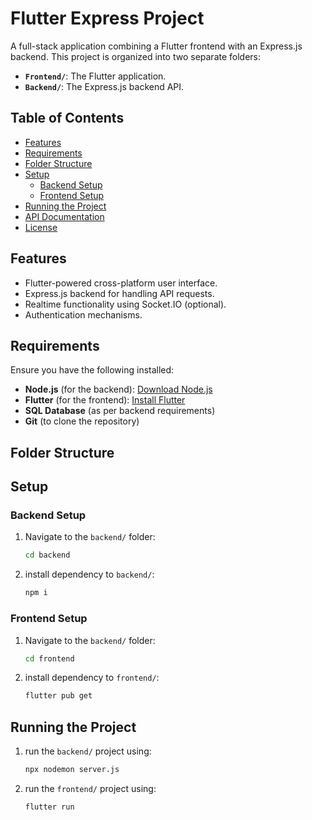 # Flutter Express Project

A full-stack application combining a Flutter frontend with an Express.js backend. This project is organized into two separate folders:

- **`Frontend/`**: The Flutter application.
- **`Backend/`**: The Express.js backend API.

## Table of Contents

- [Features](#features)
- [Requirements](#requirements)
- [Folder Structure](#folder-structure)
- [Setup](#setup)
  - [Backend Setup](#backend-setup)
  - [Frontend Setup](#frontend-setup)
- [Running the Project](#running-the-project)
- [API Documentation](#api-documentation)
- [License](#license)

## Features

- Flutter-powered cross-platform user interface.
- Express.js backend for handling API requests.
- Realtime functionality using Socket.IO (optional).
- Authentication mechanisms.

## Requirements

Ensure you have the following installed:

- **Node.js** (for the backend): [Download Node.js](https://nodejs.org/)
- **Flutter** (for the frontend): [Install Flutter](https://flutter.dev/docs/get-started/install)
- **SQL Database** (as per backend requirements)
- **Git** (to clone the repository)

## Folder Structure


## Setup

### Backend Setup

1. Navigate to the `backend/` folder:
   ```bash
   cd backend
   ```
2. install dependency to `backend/`:
   ```bash
   npm i
   ```
### Frontend Setup
1. Navigate to the `backend/` folder:
   ```bash
   cd frontend
   ```
2. install dependency to `frontend/`:
   ```bash
   flutter pub get
   ```

## Running the Project
1. run the `backend/` project using:
   ```bash
   npx nodemon server.js
   ```
2. run the `frontend/` project using:
   ```bash
   flutter run
   ```

